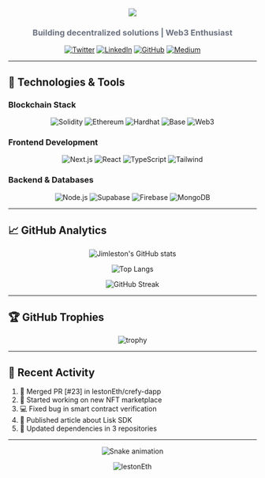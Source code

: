 <h1 align="center">
  <img src="https://readme-typing-svg.herokuapp.com?font=Righteous&size=40&duration=4000&color=4F46E5&center=true&vCenter=true&width=500&lines=Hi+👋,+I'm+Jimleston+Osoi" />
</h1>

<h3 align="center" style="color: #6B7280;">Building decentralized solutions | Web3 Enthusiast</h3>

<div align="center">
  
[![Twitter](https://img.shields.io/badge/Twitter-%231DA1F2.svg?style=for-the-badge&logo=Twitter&logoColor=white)](https://twitter.com/lestonEth)
[![LinkedIn](https://img.shields.io/badge/linkedin-%230077B5.svg?style=for-the-badge&logo=linkedin&logoColor=white)](https://linkedin.com/in/jimleston-osoi)
[![GitHub](https://img.shields.io/badge/github-%23121011.svg?style=for-the-badge&logo=github&logoColor=white)](https://github.com/lestonEth)
[![Medium](https://img.shields.io/badge/Medium-%23000000.svg?style=for-the-badge&logo=Medium&logoColor=white)](https://medium.com/@lestonEth)

</div>

---

## 🚀 Technologies & Tools

### Blockchain Stack
<div align="center">
  <img src="https://img.shields.io/badge/Solidity-%23363636.svg?style=for-the-badge&logo=solidity&logoColor=white" alt="Solidity">
  <img src="https://img.shields.io/badge/Ethereum-3C3C3D?style=for-the-badge&logo=Ethereum&logoColor=white" alt="Ethereum">
  <img src="https://img.shields.io/badge/Hardhat-FFF100?style=for-the-badge&logoColor=black" alt="Hardhat">
  <img src="https://img.shields.io/badge/Base-0052FF?style=for-the-badge" alt="Base">
  <img src="https://img.shields.io/badge/Web3.js-F16822?style=for-the-badge&logo=web3.js&logoColor=white" alt="Web3">
</div>

### Frontend Development
<div align="center">
  <img src="https://img.shields.io/badge/Next-black?style=for-the-badge&logo=next.js&logoColor=white" alt="Next.js">
  <img src="https://img.shields.io/badge/react-%2320232a.svg?style=for-the-badge&logo=react&logoColor=%2361DAFB" alt="React">
  <img src="https://img.shields.io/badge/typescript-%23007ACC.svg?style=for-the-badge&logo=typescript&logoColor=white" alt="TypeScript">
  <img src="https://img.shields.io/badge/tailwindcss-%2338B2AC.svg?style=for-the-badge&logo=tailwind-css&logoColor=white" alt="Tailwind">
</div>

### Backend & Databases
<div align="center">
  <img src="https://img.shields.io/badge/node.js-6DA55F?style=for-the-badge&logo=node.js&logoColor=white" alt="Node.js">
  <img src="https://img.shields.io/badge/Supabase-3ECF8E?style=for-the-badge&logo=supabase&logoColor=white" alt="Supabase">
  <img src="https://img.shields.io/badge/Firebase-039BE5?style=for-the-badge&logo=Firebase&logoColor=white" alt="Firebase">
  <img src="https://img.shields.io/badge/MongoDB-%234ea94b.svg?style=for-the-badge&logo=mongodb&logoColor=white" alt="MongoDB">
</div>

---

## 📈 GitHub Analytics

<div align="center">
  
![Jimleston's GitHub stats](https://github-readme-stats.vercel.app/api?username=lestonEth&show_icons=true&theme=radical&hide_border=true&bg_color=0D1117&title_color=4F46E5&icon_color=4F46E5)

![Top Langs](https://github-readme-stats.vercel.app/api/top-langs/?username=lestonEth&layout=compact&theme=radical&hide_border=true&bg_color=0D1117&title_color=4F46E5)

![GitHub Streak](https://streak-stats.demolab.com?user=lestonEth&theme=radical&hide_border=true&background=0D1117&stroke=4F46E5)

</div>

---

## 🏆 GitHub Trophies

<div align="center">
  
![trophy](https://github-profile-trophy.vercel.app/?username=lestonEth&theme=radical&no-frame=true&row=1&margin-w=30&margin-h=15)

</div>

---

## 🌟 Recent Activity

<!--START_SECTION:activity-->
1. 🎉 Merged PR [#23] in lestonEth/crefy-dapp
2. 🚀 Started working on new NFT marketplace
3. 💻 Fixed bug in smart contract verification
4. 📝 Published article about Lisk SDK
5. 🔄 Updated dependencies in 3 repositories
<!--END_SECTION:activity-->

---

<div align="center">
  
![Snake animation](https://github.com/lestonEth/lestonEth/blob/output/github-contribution-grid-snake.svg)

</div>

<div align="center">
  <img src="https://komarev.com/ghpvc/?username=lestonEth&label=Profile%20views&color=4F46E5&style=flat" alt="lestonEth" /> 
</div>
